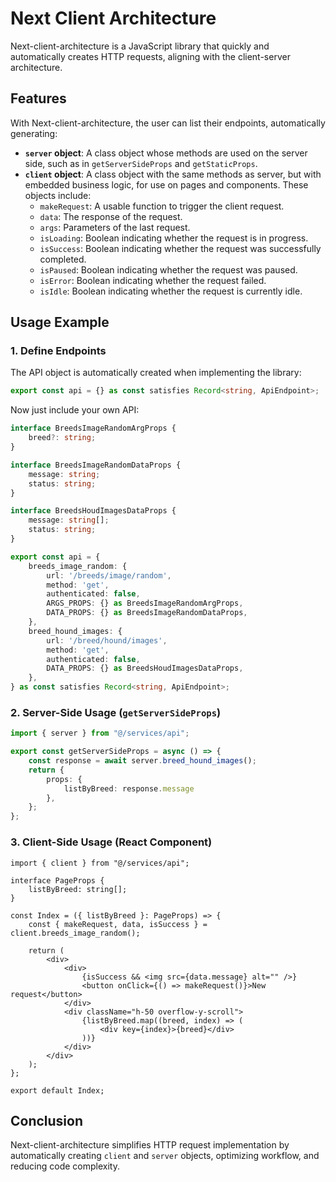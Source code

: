 # Next Client Architecture

Next-client-architecture is a JavaScript library that quickly and automatically creates HTTP requests, aligning with the client-server architecture.

## Features

With Next-client-architecture, the user can list their endpoints, automatically generating:

- **`server` object**: A class object whose methods are used on the server side, such as in `getServerSideProps` and `getStaticProps`.
- **`client` object**: A class object with the same methods as server, but with embedded business logic, for use on pages and components. These objects include:
  - `makeRequest`: A usable function to trigger the client request.
  - `data`: The response of the request.
  - `args`: Parameters of the last request.
  - `isLoading`: Boolean indicating whether the request is in progress.
  - `isSuccess`: Boolean indicating whether the request was successfully completed.
  - `isPaused`: Boolean indicating whether the request was paused.
  - `isError`: Boolean indicating whether the request failed.
  - `isIdle`: Boolean indicating whether the request is currently idle.

## Usage Example

### 1. Define Endpoints

The API object is automatically created when implementing the library:

```ts
export const api = {} as const satisfies Record<string, ApiEndpoint>;
```
Now just include your own API:

```ts
interface BreedsImageRandomArgProps {
    breed?: string;
}

interface BreedsImageRandomDataProps {
    message: string;
    status: string;
}

interface BreedsHoudImagesDataProps {
    message: string[];
    status: string;
}

export const api = {
    breeds_image_random: {
        url: '/breeds/image/random',
        method: 'get',
        authenticated: false,
        ARGS_PROPS: {} as BreedsImageRandomArgProps,
        DATA_PROPS: {} as BreedsImageRandomDataProps,
    },
    breed_hound_images: {
        url: '/breed/hound/images',
        method: 'get',
        authenticated: false,
        DATA_PROPS: {} as BreedsHoudImagesDataProps,
    },
} as const satisfies Record<string, ApiEndpoint>;
```

### 2. Server-Side Usage (`getServerSideProps`)

```ts
import { server } from "@/services/api";

export const getServerSideProps = async () => {
    const response = await server.breed_hound_images();
    return {
        props: {
            listByBreed: response.message
        },
    };
};
```

### 3. Client-Side Usage (React Component)

```tsx
import { client } from "@/services/api";

interface PageProps {
    listByBreed: string[];
}

const Index = ({ listByBreed }: PageProps) => {
    const { makeRequest, data, isSuccess } = client.breeds_image_random();

    return (
        <div>
            <div>
                {isSuccess && <img src={data.message} alt="" />}
                <button onClick={() => makeRequest()}>New request</button>
            </div>
            <div className="h-50 overflow-y-scroll">
                {listByBreed.map((breed, index) => (
                    <div key={index}>{breed}</div>
                ))}
            </div>
        </div>
    );
};

export default Index;
```

## Conclusion

Next-client-architecture simplifies HTTP request implementation by automatically creating `client` and `server` objects, optimizing workflow, and reducing code complexity.
